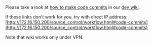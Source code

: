 
Please take a look at
[how to make code commits](http://wiki.softnasdev.local/source_control/workflow.html#code-commits)
in our [dev wiki](http://wiki.softnasdev.local/).

If these links don't work for you, try with direct IP address:
[http://172.16.150.200/source_control/workflow.html#code-commits](http://172.16.150.200/source_control/workflow.html#code-commits)

Note that wiki works only under VPN.

